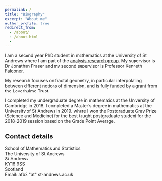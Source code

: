 ```yaml
---
permalink: /
title: "Biography"
excerpt: "About me"
author_profile: true
redirect_from:
  - /about/
  - /about.html
  -
---
```


I am a second year PhD student in mathematics at the University of St Andrews where I am part of the [analysis research group](http://www.mcs.st-andrews.ac.uk/pg/pure/Analysis/). My supervisor is [Dr Jonathan Fraser](http://www.mcs.st-andrews.ac.uk/~jmf32/) and my second supervisor is [Professor Kenneth Falconer](http://www.mcs.st-and.ac.uk/~kenneth/). 

My research focuses on fractal geometry, in particular interpolating between different notions of dimension, and is fully funded by a grant from the Leverhulme Trust. 

I completed my undergraduate degree in mathematics at the University of Cambridge in 2018. I completed a Master’s degree in mathematics at the University of St Andrews in 2019, where I won the Postgraduate Gray Prize (Science and Medicine) for the best taught postgraduate student for the 2018-2019 session based on the Grade Point Average. 

## Contact details

School of Mathematics and Statistics  
The University of St Andrews  
St Andrews  
KY16 9SS  
Scotland  
Email: afb8 "at" st-andrews.ac.uk
